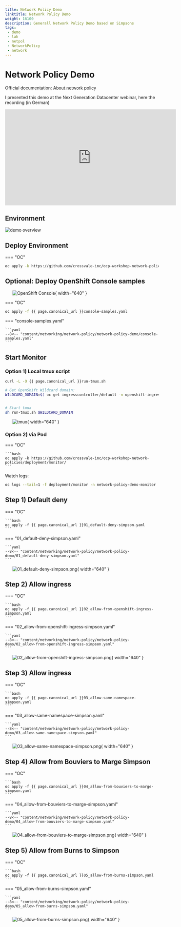 ```yaml
---
title: Network Policy Demo
linktitle: Network Policy Demo
weight: 16100
description: Generall Network Policy Demo based on Simpsons
tags:
 - demo
 - lab
 - netpol
 - NetworkPolicy
 - network
---
```


# Network Policy Demo

Official documentation: [About network policy
](https://docs.openshift.com/container-platform/latest/networking/network_policy/about-network-policy.html)


I presented this demo at the Next Generation Datacenter webinar, here the recording (in German)


<iframe width="560" height="315" src="https://www.youtube-nocookie.com/embed/n3cq7Ql0VSk" title="YouTube video player" frameborder="0" allow="accelerometer; autoplay; clipboard-write; encrypted-media; gyroscope; picture-in-picture" allowfullscreen></iframe>


## Environment

![demo overview](demo-overview-v2.png)

## Deploy Environment

=== "OC"

```bash
oc apply -k https://github.com/crossvale-inc/ocp-workshop-network-policies/deployment/
```

## Optional: Deploy OpenShift Console samples

&nbsp;&nbsp;&nbsp;&nbsp;&nbsp;&nbsp;![OpenShift Console](ocp-console.png){ width="640" }

=== "OC"

```bash
oc apply -f {{ page.canonical_url }}console-samples.yaml
```

=== "console-samples.yaml"

    ```yaml
    --8<-- "content/networking/network-policy/network-policy-demo/console-samples.yaml"
    ```


## Start Monitor

### Option 1) Local tmux script

```bash
curl -L -O {{ page.canonical_url }}run-tmux.sh

# Get OpenShift Wildcard domain:
WILDCARD_DOMAIN=$( oc get ingresscontroller/default -n openshift-ingress-operator -o jsonpath="{.status.domain}" )


# Start tmux
sh run-tmux.sh $WILDCARD_DOMAIN
```

&nbsp;&nbsp;&nbsp;&nbsp;&nbsp;&nbsp;![tmux](tmux-example.png){ width="640" }

### Option 2) via Pod 

=== "OC"

    ```bash
    oc apply -k https://github.com/crossvale-inc/ocp-workshop-network-policies/deployment/monitor/
    ```

Watch logs:

```bash
oc logs --tail=1 -f deployment/monitor -n network-policy-demo-monitor
```

## Step 1) Default deny


=== "OC"

    ```bash
    oc apply -f {{ page.canonical_url }}01_default-deny-simpson.yaml
    ```

=== "01_default-deny-simpson.yaml"

    ```yaml
    --8<-- "content/networking/network-policy/network-policy-demo/01_default-deny-simpson.yaml"
    ```


&nbsp;&nbsp;&nbsp;&nbsp;&nbsp;&nbsp;![01_default-deny-simpson.png](01_default-deny-simpson.png){ width="640" }

## Step 2) Allow ingress


=== "OC"

    ```bash
    oc apply -f {{ page.canonical_url }}02_allow-from-openshift-ingress-simpson.yaml
    ```

=== "02_allow-from-openshift-ingress-simpson.yaml"

    ```yaml
    --8<-- "content/networking/network-policy/network-policy-demo/02_allow-from-openshift-ingress-simpson.yaml"
    ```


&nbsp;&nbsp;&nbsp;&nbsp;&nbsp;&nbsp;![02_allow-from-openshift-ingress-simpson.png](02_allow-from-openshift-ingress-simpson.png){ width="640" }



## Step 3) Allow ingress


=== "OC"

    ```bash
    oc apply -f {{ page.canonical_url }}03_allow-same-namespace-simpson.yaml
    ```

=== "03_allow-same-namespace-simpson.yaml"

    ```yaml
    --8<-- "content/networking/network-policy/network-policy-demo/03_allow-same-namespace-simpson.yaml"
    ```


&nbsp;&nbsp;&nbsp;&nbsp;&nbsp;&nbsp;![03_allow-same-namespace-simpson.png](03_allow-same-namespace-simpson.png){ width="640" }


## Step 4) Allow from Bouviers to Marge Simpson


=== "OC"

    ```bash
    oc apply -f {{ page.canonical_url }}04_allow-from-bouviers-to-marge-simpson.yaml
    ```

=== "04_allow-from-bouviers-to-marge-simpson.yaml"

    ```yaml
    --8<-- "content/networking/network-policy/network-policy-demo/04_allow-from-bouviers-to-marge-simpson.yaml"
    ```


&nbsp;&nbsp;&nbsp;&nbsp;&nbsp;&nbsp;![04_allow-from-bouviers-to-marge-simpson.png](04_allow-from-bouviers-to-marge-simpson.png){ width="640" }


## Step 5) Allow from Burns to Simpson


=== "OC"

    ```bash
    oc apply -f {{ page.canonical_url }}05_allow-from-burns-simpson.yaml
    ```

=== "05_allow-from-burns-simpson.yaml"

    ```yaml
    --8<-- "content/networking/network-policy/network-policy-demo/05_allow-from-burns-simpson.yaml"
    ```


&nbsp;&nbsp;&nbsp;&nbsp;&nbsp;&nbsp;![05_allow-from-burns-simpson.png](05_allow-from-burns-simpson.png){ width="640" }





